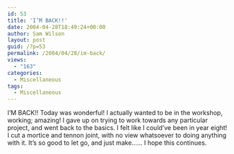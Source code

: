 ```yaml
---
id: 53
title: 'I’M BACK!!'
date: 2004-04-28T18:49:24+00:00
author: Sam Wilson
layout: post
guid: /?p=53
permalink: /2004/04/28/im-back/
views:
  - "163"
categories:
  - Miscellaneous
tags:
  - Miscellaneous
---
```

I’M BACK!! Today was wonderful! I actually wanted to be in the workshop, working; amazing! I gave up on trying to work towards any particular project, and went back to the basics. I felt like I could’ve been in year eight! I cut a mortice and tennon joint, with no view whatsoever to doing anything with it. It’s so good to let go, and just make…… I hope this continues.